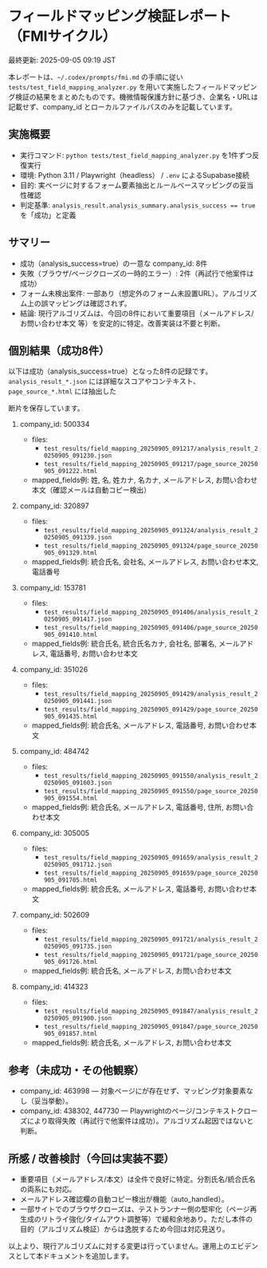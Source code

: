 # フィールドマッピング検証レポート（FMIサイクル）

最終更新: 2025-09-05 09:19 JST

本レポートは、`~/.codex/prompts/fmi.md` の手順に従い `tests/test_field_mapping_analyzer.py` を用いて実施したフィールドマッピング検証の結果をまとめたものです。機微情報保護方針に基づき、企業名・URLは記載せず、company_id とローカルファイルパスのみを記載しています。

## 実施概要
- 実行コマンド: `python tests/test_field_mapping_analyzer.py` を1件ずつ反復実行
- 環境: Python 3.11 / Playwright（headless） / `.env` によるSupabase接続
- 目的: 実ページに対するフォーム要素抽出とルールベースマッピングの妥当性確認
- 判定基準: `analysis_result.analysis_summary.analysis_success == true` を「成功」と定義

## サマリー
- 成功（analysis_success=true）の一意な company_id: 8件
- 失敗（ブラウザ/ページクローズの一時的エラー）: 2件（再試行で他案件は成功）
- フォーム未検出案件: 一部あり（想定外のフォーム未設置URL）。アルゴリズム上の誤マッピングは確認されず。
- 結論: 現行アルゴリズムは、今回の8件において重要項目（メールアドレス/お問い合わせ本文 等）を安定的に特定。改善実装は不要と判断。

## 個別結果（成功8件）

以下は成功（analysis_success=true）となった8件の記録です。`analysis_result_*.json` には詳細なスコアやコンテキスト、`page_source_*.html` には抽出した<form>断片を保存しています。

1. company_id: 500334
   - files:
     - `test_results/field_mapping_20250905_091217/analysis_result_20250905_091230.json`
     - `test_results/field_mapping_20250905_091217/page_source_20250905_091222.html`
   - mapped_fields例: 姓, 名, 姓カナ, 名カナ, メールアドレス, お問い合わせ本文（確認メールは自動コピー検出）

2. company_id: 320897
   - files:
     - `test_results/field_mapping_20250905_091324/analysis_result_20250905_091339.json`
     - `test_results/field_mapping_20250905_091324/page_source_20250905_091329.html`
   - mapped_fields例: 統合氏名, 会社名, メールアドレス, お問い合わせ本文, 電話番号

3. company_id: 153781
   - files:
     - `test_results/field_mapping_20250905_091406/analysis_result_20250905_091417.json`
     - `test_results/field_mapping_20250905_091406/page_source_20250905_091410.html`
   - mapped_fields例: 統合氏名, 統合氏名カナ, 会社名, 部署名, メールアドレス, 電話番号, お問い合わせ本文

4. company_id: 351026
   - files:
     - `test_results/field_mapping_20250905_091429/analysis_result_20250905_091441.json`
     - `test_results/field_mapping_20250905_091429/page_source_20250905_091435.html`
   - mapped_fields例: 統合氏名, メールアドレス, 電話番号, お問い合わせ本文

5. company_id: 484742
   - files:
     - `test_results/field_mapping_20250905_091550/analysis_result_20250905_091603.json`
     - `test_results/field_mapping_20250905_091550/page_source_20250905_091554.html`
   - mapped_fields例: 統合氏名, メールアドレス, 電話番号, 住所, お問い合わせ本文

6. company_id: 305005
   - files:
     - `test_results/field_mapping_20250905_091659/analysis_result_20250905_091712.json`
     - `test_results/field_mapping_20250905_091659/page_source_20250905_091705.html`
   - mapped_fields例: 統合氏名, メールアドレス, 電話番号, お問い合わせ本文

7. company_id: 502609
   - files:
     - `test_results/field_mapping_20250905_091721/analysis_result_20250905_091735.json`
     - `test_results/field_mapping_20250905_091721/page_source_20250905_091726.html`
   - mapped_fields例: 統合氏名, メールアドレス, お問い合わせ本文

8. company_id: 414323
   - files:
     - `test_results/field_mapping_20250905_091847/analysis_result_20250905_091900.json`
     - `test_results/field_mapping_20250905_091847/page_source_20250905_091857.html`
   - mapped_fields例: 統合氏名, メールアドレス, お問い合わせ本文

## 参考（未成功・その他観察）
- company_id: 463998 — 対象ページに<form>が存在せず、マッピング対象要素なし（妥当挙動）。
- company_id: 438302, 447730 — Playwrightのページ/コンテキストクローズにより取得失敗（再試行で他案件は成功）。アルゴリズム起因ではないと判断。

## 所感 / 改善検討（今回は実装不要）
- 重要項目（メールアドレス/本文）は全件で良好に特定。分割氏名/統合氏名の両系にも対応。
- メールアドレス確認欄の自動コピー検出が機能（auto_handled）。
- 一部サイトでのブラウザクローズは、テストランナー側の堅牢化（ページ再生成のリトライ強化/タイムアウト調整等）で緩和余地あり。ただし本件の目的（アルゴリズム検証）からは逸脱するため今回は対応見送り。

以上より、現行アルゴリズムに対する変更は行っていません。運用上のエビデンスとして本ドキュメントを追加します。

